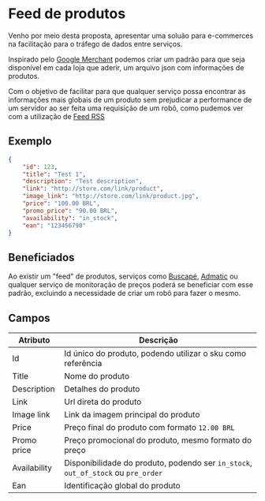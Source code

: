 Feed de produtos
==========================

Venho por meio desta proposta, apresentar uma soluão para e-commerces na facilitação para o tráfego de dados entre serviços. 

Inspirado pelo [Google Merchant](https://www.google.com.br/retail/solutions/merchant-center/) podemos criar um padrão para que seja disponível em cada loja que aderir, um arquivo json com informações de produtos.

Com o objetivo de facilitar para que qualquer serviço possa encontrar as informações mais globais de um produto sem prejudicar a performance de um servidor ao ser feita uma requisição de um robô, como pudemos ver com a utilização de [Feed RSS](https://pt.wikipedia.org/wiki/RSS)

## Exemplo

```json
{
    "id": 123,
    "title": "Test 1",
    "description": "Test description",
    "link": "http://store.com/link/product",
    "image_link": "http://store.com/link/product.jpg",
    "price": "100.00 BRL",
    "promo_price": "90.00 BRL",
    "availability": "in_stock",
    "ean": "123456790"
}
```

## Beneficiados

Ao existir um "feed" de produtos, serviços como [Buscapé](https://www.buscape.com.br/), [Admatic](https://www.admatic.com.br/) ou qualquer serviço de monitoração de preços poderá se beneficiar com esse padrão, excluindo a necessidade de criar um robô para fazer o mesmo.

## Campos

| Atributo      | Descrição                                                                         |
|-              |-                                                                                  |
| Id            | Id único do produto, podendo utilizar o sku como referência                       | 
| Title         | Nome do produto                                                                   |
| Description   | Detalhes do produto                                                               |
| Link          | Url direta do produto                                                             |
| Image link    | Link da imagem principal do produto                                               |
| Price         | Preço final do produto com formato `12.00 BRL`                                    |
| Promo price   | Preço promocional do produto, mesmo formato do preço                              |
| Availability  | Disponibilidade do produto, podendo ser `in_stock`, `out_of_stock` ou `pre_order` |
| Ean           | Identificação global do produto                                                   |

